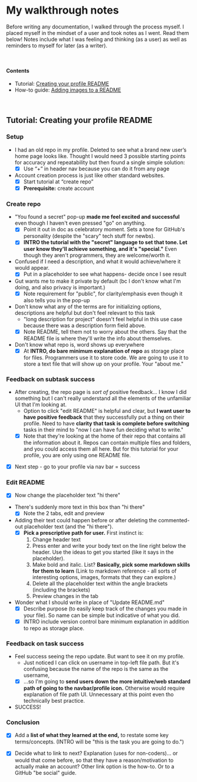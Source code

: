 # My walkthrough notes

Before writing any documentation, I walked through the process myself. I placed myself in the mindset of a user and took notes as I went. Read them below! Notes include what I was feeling and thinking (as a user) as well as reminders to myself for later (as a writer).

<br />

#### Contents
- Tutorial: [Creating your profile README](#tutorial-creating-your-profile-readme)
- How-to guide: [Adding images to a README](#how-to-guide-adding-images-to-a-readme)

<br />

## Tutorial: Creating your profile README

### Setup

- I had an old repo in my profile. Deleted to see what a brand new user’s home page looks like. Thought I would need 3 possible starting points for accuracy and repeatability but then found a single simple solution:
  - [x] Use “+” in header nav because you can do it from any page  
- Account creation process is just like other standard websites. 
  - [x] Start tutorial at “create repo”
  - [x] **Prerequisite:** create account
  
### Create repo
  
- "You found a secret" pop-up **made me feel excited and successful** even though I haven't even pressed "go" on anything.
  - [x] Point it out in doc as celebratory moment. Sets a tone for GitHub's personality (despite the "scary" tech stuff for newbs).
  - [x] **INTRO the tutorial with the "secret" language to set that tone. Let user know they'll achieve something, and it's "special."** Even though they aren't programmers, they are welcome/worth it.
- Confused if I need a description, and what it would achieve/where it would appear.
  - [x] Put in a placeholder to see what happens- decide once I see result  
- Gut wants me to make it private by default (bc I don't know what I'm doing, and also privacy is important.)
  - [x] Note requirement for "public", for clarity/emphasis even though it also tells you in the pop-up 
- Don't know what any of the terms are for initializing options, descriptions are helpful but don't feel relevant to this task
  - "long description for project" doesn't feel helpful in this use case because there was a description form field above.
  - [x] Note README, tell them not to worry about the others. Say that the README file is where they'll write the info about themselves.
- Don't know what repo is, word shows up everywhere
  - [x] At **INTRO, do bare minimum explanation of repo** as storage place for files. Programmers use it to store code. We are going to use it to store a text file that will show up on your profile. Your "about me."

### Feedback on subtask success

- After creating, the repo page is *sort of* positive feedback... I know I did something but I can't really understand all the elements of the unfamiliar UI that I'm looking at.
  - Option to click "edit README" is helpful and clear, but **I want user to have positive feedback** that they successfully put a thing on their profile. Need to have **clarity that task is complete before switching** tasks in their mind to "now I can have fun deciding what to write."
  - [x] Note that they're looking at the home of their repo that contains all the information about it. Repos can contain multiple files and folders, and you could access them all here. But for this tutorial for your profile, you are only using one README file.
- [x] Next step - go to your profile via nav bar = success

### Edit README

- [x] Now change the placeholder text "hi there"
- There's suddenly more text in this box than "hi there"
  - [x] Note the 2 tabs, edit and preview
- Adding their text could happen before or after deleting the commented-out placeholder text (and the "hi there").
  - [x] **Pick a prescriptive path for user.** First instinct is: 
    1. Change header text
    1. Press enter and write your body text on the line right below the header. Use the ideas to get you started (like it says in the placeholder).
    1. Make bold and italic. List? **Basically, pick some markdown skills for them to learn** (Link to markdown reference - all sorts of interesting options, images, formats that they can explore.)
    1. Delete all the placeholder text within the angle brackets (including the brackets)
    1. Preview changes in the tab
- Wonder what I should write in place of "Update README.md" 
  - [x] Describe purpose (to easily keep track of the changes you made in your file). So name can be simple but indicative of what you did.
  - [x] INTRO include version control bare minimum explanation in addition to repo as storage place. 

### Feedback on task success

- Feel success seeing the repo update. But want to see it on my profile. 
  - Just noticed I can click on username in top-left file path. But it's confusing because the name of the repo is the same as the username, 
  - [x] ...so I'm going to **send users down the more intuitive/web standard path of going to the navbar/profile icon.** Otherwise would require explanation of file path UI. Unnecessary at this point even tho technically best practice.  
- SUCCESS!

### Conclusion

- [x] Add a **list of what they learned at the end,** to restate some key terms/concepts. (INTRO will be "this is the task you are going to do.")
- [x] Decide what to link to next? Explanation (uses for non-coders)... or would that come before, so that they have a reason/motivation to actually make an account? Other link option is the how-to. Or to a GitHub "be social" guide.
  

